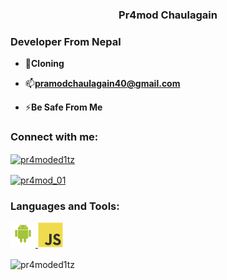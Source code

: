<h3 align="center"> Pr4mod Chaulagain </h3>
<h3>Developer From Nepal </h3>

- 💬**Cloning**

- 📫**pramodchaulagain40@gmail.com**

- ⚡**Be Safe From Me**

<h3 align="left">Connect with me:</h3>

<p align="left">

<a href="https://fb.com/pr4moded1tz" target="blank"><img align="center" src="https://raw.githubusercontent.com/rahuldkjain/github-profile-readme-generator/master/src/images/icons/Social/facebook.svg" alt="pr4moded1tz" height="30" width="40" /></a>

<a href="https://instagram.com/pr4mod_01" target="blank"><img align="center" src="https://raw.githubusercontent.com/rahuldkjain/github-profile-readme-generator/master/src/images/icons/Social/instagram.svg" alt="pr4mod_01" height="30" width="40" /></a>

</p>

<h3 align="left">Languages and Tools:</h3>

<p align="left"> <a href="https://developer.android.com" target="_blank" rel="noreferrer"> <img src="https://raw.githubusercontent.com/devicons/devicon/master/icons/android/android-original-wordmark.svg" alt="android" width="40" height="40"/> </a> <a href="https://developer.mozilla.org/en-US/docs/Web/JavaScript" target="_blank" rel="noreferrer"> <img src="https://raw.githubusercontent.com/devicons/devicon/master/icons/javascript/javascript-original.svg" alt="javascript" width="40" height="40"/> </a> </p>

<p><img align="center" src="https://github-readme-stats.vercel.app/api/top-langs?username=pr4moded1tz&show_icons=true&locale=en&layout=compact" alt="pr4moded1tz" /></p>
